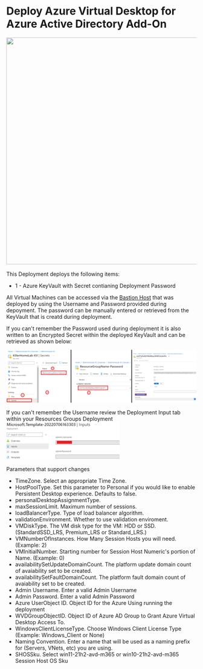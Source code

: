 # Deploy Azure Virtual Desktop for Azure Active Directory Add-On
<img src="./x_Images/AzureVirtualDesktopAddOn.svg" height="600" width="800"/>

This Deployment deploys the following items:

- 1 - Azure KeyVault with Secret contianing Deployment Password

All Virtual Machines can be accessed via the [Bastion Host](https://docs.microsoft.com/en-us/azure/bastion/bastion-overview) that was deployed by using the Username and Password provided during depoyment.  The password can be manually entered or retrieved from the KeyVault that is creatd during deployment.

If you can't remember the Password used during deployment it is also written to an Encrypted Secret within the deployed KeyVault and can be retrieved as shown below:

<img src="./x_Images/DeploymentPassword.png" width="600"/>

If you can't remember the Username review the Deployment Input tab within your Resources Groups Deployment
<img src="./x_Images/DeploymentUsername.png" width="300"/>

Parameters that support changes
- TimeZone.  Select an appropriate Time Zone.
- HostPoolType.  Set this parameter to Personal if you would like to enable Persistent Desktop experience. Defaults to false.
- personalDesktopAssignmentType.  
- maxSessionLimit.  Maximum number of sessions.
- loadBalancerType.  Type of load balancer algorithm.
- validationEnvironment.  Whether to use validation enviroment.
- VMDiskType.  The VM disk type for the VM: HDD or SSD. (StandardSSD_LRS, Premium_LRS or Standard_LRS.)
- VMNumberOfInstances.  How Many Session Hosts you will need. (Example:  2)
- VMInitialNumber.  Starting number for Session Host Numeric's portion of Name. (Example: 0)
- availabilitySetUpdateDomainCount. The platform update domain count of avaiability set to be created.
- availabilitySetFaultDomainCount. The platform fault domain count of avaiability set to be created.
- Admin Username.  Enter a valid Admin Username
- Admin Password.  Enter a valid Admin Password
- Azure UserObject ID.  Object ID for the Azure Using running the deployment
- WVDGroupObjectID.  Object ID of Azure AD Group to Grant Azure Virtual Desktop Access To.
- WindowsClientLicenseType.  Choose Windows Client License Type (Example:  Windows_Client or None)
- Naming Convention. Enter a name that will be used as a naming prefix for (Servers, VNets, etc) you are using.
- SHOSSku.  Select win11-21h2-avd-m365 or win10-21h2-avd-m365 Session Host OS Sku
